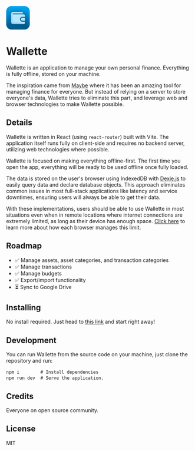 <img src="https://raw.githubusercontent.com/adithyaharun/wallette/refs/heads/main/apps/web/public/wallette.webp" height="64" />

# Wallette

Wallette is an application to manage your own personal finance. Everything is fully offline, stored on your machine.

The inspiration came from [Maybe](https://github.com/maybe-finance/maybe) where it has been an amazing tool for managing finance for everyone. But instead of relying on a server to store everyone's data, Wallette tries to eliminate this part, and leverage web and browser technologies to make Wallette possible.

## Details

Wallette is written in React (using `react-router`) built with Vite. The application itself runs fully on client-side and requires no backend server, utilizing web technologies where possible.

Wallette is focused on making everything offline-first. The first time you open the app, everything will be ready to be used offline once fully loaded. 

The data is stored on the user's browser using IndexedDB with [Dexie.js](https://dexie.org/) to easily query data and declare database objects. This approach eliminates common issues in most full-stack applications like latency and service downtimes, ensuring users will always be able to get their data.

With these implementations, users should be able to use Wallette in most situations even when in remote locations where internet connections are extremely limited, as long as their device has enough space. [Click here](https://developer.mozilla.org/en-US/docs/Web/API/Storage_API/Storage_quotas_and_eviction_criteria#how_much_data_can_be_stored) to learn more about how each browser manages this limit.

## Roadmap

- ✅ Manage assets, asset categories, and transaction categories
- ✅ Manage transactions
- ✅ Manage budgets
- ✅ Export/import functionality
- ⏳ Sync to Google Drive

## Installing

No install required. Just head to [this link](https://wallette.id) and start right away!

## Development

You can run Wallette from the source code on your machine, just clone the repository and run:

```shell
npm i        # Install dependencies
npm run dev  # Serve the application.
```

## Credits

Everyone on open source community.

## License

MIT